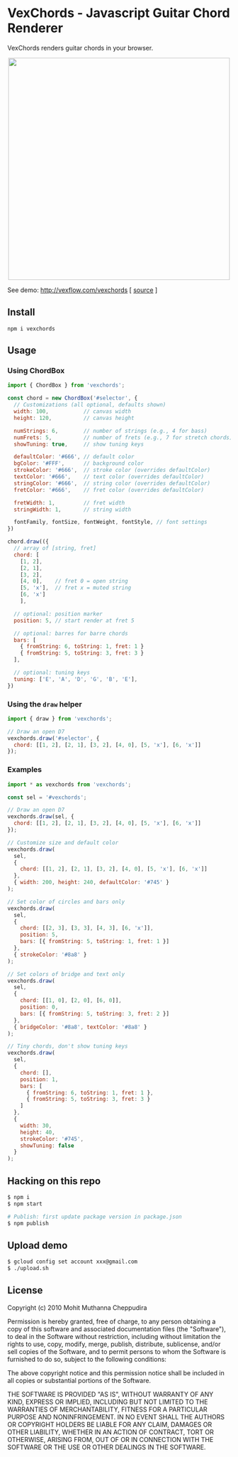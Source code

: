 # VexChords - Javascript Guitar Chord Renderer

VexChords renders guitar chords in your browser.

<p align="center">
  <img src='https://imgur.com/ILSrDNp.png' width=500>
</p>

See demo: http://vexflow.com/vexchords [ [source](https://github.com/0xfe/vexchords/blob/master/static/demo.html) ]

## Install

```
npm i vexchords
```

## Usage

### Using ChordBox

```javascript
import { ChordBox } from 'vexchords';

const chord = new ChordBox('#selector', {
  // Customizations (all optional, defaults shown)
  width: 100,           // canvas width
  height: 120,          // canvas height

  numStrings: 6,        // number of strings (e.g., 4 for bass)
  numFrets: 5,          // number of frets (e.g., 7 for stretch chords)
  showTuning: true,     // show tuning keys

  defaultColor: '#666', // default color
  bgColor: '#FFF',      // background color
  strokeColor: '#666',  // stroke color (overrides defaultColor)
  textColor: '#666',    // text color (overrides defaultColor)
  stringColor: '#666',  // string color (overrides defaultColor)
  fretColor: '#666',    // fret color (overrides defaultColor)

  fretWidth: 1,         // fret width
  stringWidth: 1,       // string width

  fontFamily, fontSize, fontWeight, fontStyle, // font settings
})

chord.draw(({
  // array of [string, fret]
  chord: [
    [1, 2],
    [2, 1],
    [3, 2],
    [4, 0],    // fret 0 = open string
    [5, 'x'],  // fret x = muted string
    [6, 'x']
    ],

  // optional: position marker
  position: 5, // start render at fret 5

  // optional: barres for barre chords
  bars: [
    { fromString: 6, toString: 1, fret: 1 }
    { fromString: 5, toString: 3, fret: 3 }
  ],

  // optional: tuning keys
  tuning: ['E', 'A', 'D', 'G', 'B', 'E'],
})
```

### Using the `draw` helper

```javascript
import { draw } from 'vexchords';

// Draw an open D7
vexchords.draw('#selector', {
  chord: [[1, 2], [2, 1], [3, 2], [4, 0], [5, 'x'], [6, 'x']]
});
```

### Examples

```javascript
import * as vexchords from 'vexchords';

const sel = '#vexchords';

// Draw an open D7
vexchords.draw(sel, {
  chord: [[1, 2], [2, 1], [3, 2], [4, 0], [5, 'x'], [6, 'x']]
});

// Customize size and default color
vexchords.draw(
  sel,
  {
    chord: [[1, 2], [2, 1], [3, 2], [4, 0], [5, 'x'], [6, 'x']]
  },
  { width: 200, height: 240, defaultColor: '#745' }
);

// Set color of circles and bars only
vexchords.draw(
  sel,
  {
    chord: [[2, 3], [3, 3], [4, 3], [6, 'x']],
    position: 5,
    bars: [{ fromString: 5, toString: 1, fret: 1 }]
  },
  { strokeColor: '#8a8' }
);

// Set colors of bridge and text only
vexchords.draw(
  sel,
  {
    chord: [[1, 0], [2, 0], [6, 0]],
    position: 0,
    bars: [{ fromString: 5, toString: 3, fret: 2 }]
  },
  { bridgeColor: '#8a8', textColor: '#8a8' }
);

// Tiny chords, don't show tuning keys
vexchords.draw(
  sel,
  {
    chord: [],
    position: 1,
    bars: [
      { fromString: 6, toString: 1, fret: 1 },
      { fromString: 5, toString: 3, fret: 3 }
    ]
  },
  {
    width: 30,
    height: 40,
    strokeColor: '#745',
    showTuning: false
  }
);
```

## Hacking on this repo

```bash
$ npm i
$ npm start

# Publish: first update package version in package.json
$ npm publish
```

## Upload demo

```bash
$ gcloud config set account xxx@gmail.com
$ ./upload.sh
```

## License

Copyright (c) 2010 Mohit Muthanna Cheppudira

Permission is hereby granted, free of charge, to any person obtaining a copy
of this software and associated documentation files (the "Software"), to deal
in the Software without restriction, including without limitation the rights
to use, copy, modify, merge, publish, distribute, sublicense, and/or sell
copies of the Software, and to permit persons to whom the Software is
furnished to do so, subject to the following conditions:

The above copyright notice and this permission notice shall be included in
all copies or substantial portions of the Software.

THE SOFTWARE IS PROVIDED "AS IS", WITHOUT WARRANTY OF ANY KIND, EXPRESS OR
IMPLIED, INCLUDING BUT NOT LIMITED TO THE WARRANTIES OF MERCHANTABILITY,
FITNESS FOR A PARTICULAR PURPOSE AND NONINFRINGEMENT. IN NO EVENT SHALL THE
AUTHORS OR COPYRIGHT HOLDERS BE LIABLE FOR ANY CLAIM, DAMAGES OR OTHER
LIABILITY, WHETHER IN AN ACTION OF CONTRACT, TORT OR OTHERWISE, ARISING FROM,
OUT OF OR IN CONNECTION WITH THE SOFTWARE OR THE USE OR OTHER DEALINGS IN
THE SOFTWARE.
